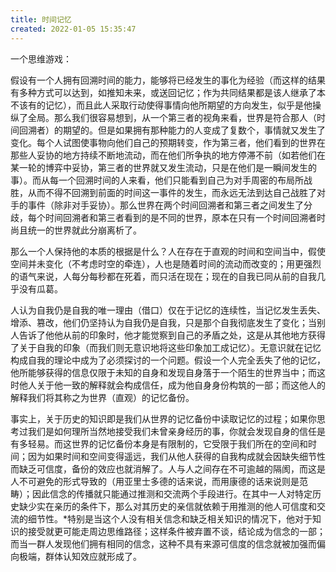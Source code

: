 ```yaml
---
title: 时间记忆
created: 2022-01-05 15:35:47
---
```


一个思维游戏：

假设有一个人拥有回溯时间的能力，能够将已经发生的事化为经验（而这样的结果有多种方式可以达到，如推知未来，或送回记忆；作为共同结果都是该人继承了本不该有的记忆），而且此人采取行动使得事情向他所期望的方向发生，似乎是他操纵了全局。那么我们很容易想到，从一个第三者的视角来看，世界是符合那人（时间回溯者）的期望的。但是如果拥有那种能力的人变成了复数个，事情就又发生了变化。每个人试图使事物向他们自己的预期转变，作为第三者，他们看到的世界在那些人妥协的地方持续不断地流动，而在他们所争执的地方停滞不前（如若他们在某一轮的博弈中妥协，第三者的世界就又发生流动，只是在他们是一瞬间发生的事）。而从每一个回溯时间的人来看，他们只能看到自己为对手周密的布局所战胜，从而不得不回溯到前面的时间这一事件的发生，而永远无法到达自己战胜了对手的事件（除非对手妥协）。那么世界在两个时间回溯者和第三者之间发生了分歧，每个时间回溯者和第三者看到的是不同的世界，原本在只有一个时间回溯者时尚且统一的世界就此分崩离析了。

那么一个人保持他的本质的根据是什么？人在存在于直观的时间和空间当中，假使空间并未变化（不考虑时空的牵连），人也是随着时间的流动而改变的；用更强烈的语气来说，人每分每秒都在死着，而只活在现在；现在的自我已同从前的自我几乎没有瓜葛。

人认为自我仍是自我的唯一理由（借口）仅在于记忆的连续性，当记忆发生丢失、增添、篡改，他们仍坚持认为自我仍是自我，只是那个自我彻底发生了变化；当别人告诉了他他从前的印象时，他才能觉察到自己的矛盾之处，这是从其他地方获得了关于自我的印象（而我们则无意识地将这些印象加工成记忆）。无意识就在记忆构成自我的理论中成为了必须探讨的一个问题。假设一个人完全丢失了他的记忆，他所能够获得的信息仅限于未知的自身和发现自身落于一个陌生的世界当中；而这时他人关于他一致的解释就会构成信任，成为他自身身份构筑的一部；而这他人的解释我们将其称之为世界（直观）的记忆备份。

事实上，关于历史的知识即是我们从世界的记忆备份中读取记忆的过程；如果你思考过我们是如何理所当然地接受我们未曾亲身经历的事，你就会发现自身的信任是有多轻易。而这世界的记忆备份本身是有限制的，它受限于我们所在的空间和时间；因为如果时间和空间变得遥远，我们从他人获得的自我构成就会因缺失细节性而缺乏可信度，备份的效应也就消解了。人与人之间存在不可逾越的隔阂，而这是人不可避免的形式导致的（用亚里士多德的话来说，而用康德的话来说则是范畴）；因此信念的传播就只能通过推测和交流两个手段进行。在其中一人对特定历史缺少实在亲历的条件下，那么对其历史的亲信就依赖于用推测的他人可信度和交流的细节性。*特别是当这个人没有相关信念和缺乏相关知识的情况下，他对于知识的接受就更可能走周边思维路径；这样条件被弃置不谈，结论成为信念的一部；而当一群人发现他们拥有相同的信念，这种不具有来源可信度的信念就被加强而偏向极端，群体认知效应就形成了。